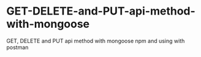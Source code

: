 # GET-DELETE-and-PUT-api-method-with-mongoose
GET, DELETE and PUT api method with mongoose npm and using with postman
